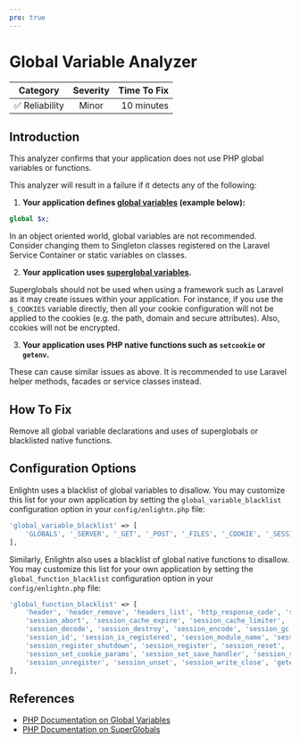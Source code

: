 ```yaml
---
pro: true
---
```


# Global Variable Analyzer <Badge text="PRO" type="tip"/>

| Category       | Severity   | Time To Fix  |
| -------------  |:----------:| ------------:|
| :white_check_mark: Reliability | Minor | 10 minutes  |

## Introduction

This analyzer confirms that your application does not use PHP global variables or functions.

This analyzer will result in a failure if it detects any of the following:

1. **Your application defines [global variables](https://www.php.net/manual/en/language.variables.scope.php) (example below):**

```php
global $x;
```

In an object oriented world, global variables are not recommended. Consider changing them to Singleton classes registered on the Laravel Service Container or static variables on classes.

2. **Your application uses [superglobal variables](https://www.php.net/manual/en/language.variables.superglobals).**

Superglobals should not be used when using a framework such as Laravel as it may create issues within your application. For instance, if you use the `$_COOKIES` variable directly, then all your cookie configuration will not be applied to the cookies (e.g. the path, domain and secure attributes). Also, ccokies will not be encrypted.

3. **Your application uses PHP native functions such as `setcookie` or `getenv`.**
   
These can cause similar issues as above. It is recommended to use Laravel helper methods, facades or service classes instead.

## How To Fix

Remove all global variable declarations and uses of superglobals or blacklisted native functions.

## Configuration Options

Enlightn uses a blacklist of global variables to disallow. You may customize this list for your own application by setting the `global_variable_blacklist` configuration option in your `config/enlightn.php` file:

```php
'global_variable_blacklist' => [
    'GLOBALS', '_SERVER', '_GET', '_POST', '_FILES', '_COOKIE', '_SESSION', '_REQUEST', '_ENV',
],
```

Similarly, Enlightn also uses a blacklist of global native functions to disallow. You may customize this list for your own application by setting the `global_function_blacklist` configuration option in your `config/enlightn.php` file:

```php
'global_function_blacklist' => [
    'header', 'header_remove', 'headers_list', 'http_response_code', 'setcookie', 'setrawcookie',
    'session_abort', 'session_cache_expire', 'session_cache_limiter', 'session_commit', 'session_create_id',
    'session_decode', 'session_destroy', 'session_encode', 'session_gc', 'session_get_cookie_params',
    'session_id', 'session_is_registered', 'session_module_name', 'session_name', 'session_regenerate_id',
    'session_register_shutdown', 'session_register', 'session_reset', 'session_save_path',
    'session_set_cookie_params', 'session_set_save_handler', 'session_start', 'session_status',
    'session_unregister', 'session_unset', 'session_write_close', 'getenv', 'putenv',
],
```

## References

- [PHP Documentation on Global Variables](https://www.php.net/manual/en/language.variables.scope.php)
- [PHP Documentation on SuperGlobals](https://www.php.net/manual/en/language.variables.superglobals)
